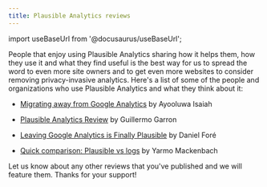 ```yaml
---
title: Plausible Analytics reviews
---
```


import useBaseUrl from '@docusaurus/useBaseUrl';

People that enjoy using Plausible Analytics sharing how it helps them, how they use it and what they find useful is the best way for us to spread the word to even more site owners and to get even more websites to consider removing privacy-invasive analytics. Here's a list of some of the people and organizations who use Plausible Analytics and what they think about it:

* [Migrating away from Google Analytics](https://freshman.tech/google-analytics-to-plausible/) by Ayooluwa Isaiah

* [Plausible Analytics Review](https://www.garron.blog/posts/plausible-review.html) by Guillermo Garron

* [Leaving Google Analytics is Finally Plausible](https://blog.elementary.io/leaving-google-analytics-is-finally-plausible/) by Daniel Foré

* [Quick comparison: Plausible vs logs](https://yarmo.eu/post/plausible-versus-logs) by Yarmo Mackenbach

Let us know about any other reviews that you've published and we will feature them. Thanks for your support!
